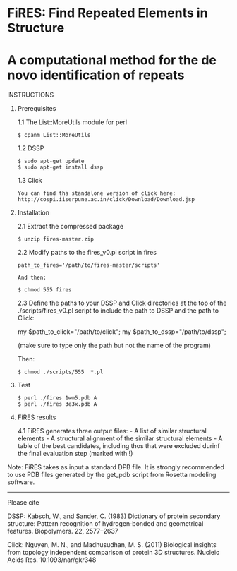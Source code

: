 #               FiRES: Find Repeated Elements in Structure              #
#   A computational method for the de novo identification of repeats    #


INSTRUCTIONS

1) Prerequisites

   1.1 The List::MoreUtils module for perl
   
       $ cpanm List::MoreUtils
   
   1.2 DSSP

       $ sudo apt-get update
       $ sudo apt-get install dssp

   1.3 Click

       You can find tha standalone version of click here:
       http://cospi.iiserpune.ac.in/click/Download/Download.jsp


2) Installation

   2.1 Extract the compressed package
      
       $ unzip fires-master.zip

   2.2 Modify paths to the fires_v0.pl script in fires

       path_to_fires='/path/to/fires-master/scripts'

       And then:

       $ chmod 555 fires

   2.3 Define the paths to your DSSP and Click directories at 
   the top of the ./scripts/fires_v0.pl script to include the path to DSSP 
   and the path to Click:
   
   	my $path_to_click="/path/to/click";
   	my $path_to_dssp="/path/to/dssp";

   (make sure to type only the path but not the name of the program)
   
   Then:
   
       $ chmod ./scripts/555  *.pl

   
3) Test

       $ perl ./fires 1wm5.pdb A
       $ perl ./fires 3e3x.pdb A

4) FiRES results

   4.1 FiRES generates three output files:
       - A list of similar structural elements 
       - A structural alignment of the similar structural elements
       - A table of the best candidates, including thos that were 
	 excluded durinf the final evaluation step (marked with !)

Note: FiRES takes as input a standard DPB file. It is strongly recommended to use
      PDB files generated by the get_pdb script from Rosetta modeling software.

______________________________________________________
Please cite

DSSP:
Kabsch, W., and Sander, C. (1983) Dictionary of protein secondary structure: Pattern
recognition of hydrogen‐bonded and geometrical features. Biopolymers. 22, 2577–2637

Click:
Nguyen, M. N., and Madhusudhan, M. S. (2011) Biological insights from topology
independent comparison of protein 3D structures. Nucleic Acids Res. 10.1093/nar/gkr348
